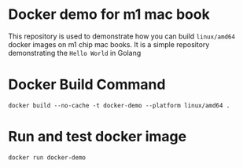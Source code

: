 # Docker demo for m1 mac book

This repository is used to demonstrate how you can build `linux/amd64` docker images on m1 chip mac books.
It is a simple repository demonstrating the `Hello World` in Golang

# Docker Build Command

```
docker build --no-cache -t docker-demo --platform linux/amd64 .
```

# Run and test docker image

```
docker run docker-demo
```
